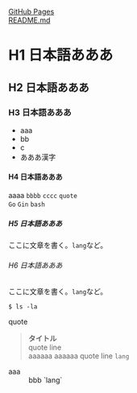 [GitHub Pages](https://teakaysea.github.io/github-pages-sandbox/)  
[README.md](https://github.com/teakaysea/github-pages-sandbox/edit/main/docs/README.md)

# H1 日本語あああ
## H2 日本語あああ
### H3 日本語あああ
* aaa
* bb
* c
* あああ漢字

#### H4 日本語あああ
aaaa `bbbb` `cccc` `quote`  
`Go` `Gin` `bash`

##### H5 日本語あああ
ここに文章を書く。`lang`など。

###### H6 日本語あああ
ここに文章を書く。`lang`など。


```
$ ls -la
```

quote
> **タイトル**  
> quote line  
> aaaaaa
> aaaaaa
> quote line
> `lang`

<dl>
  <dt>aaa</dt>
  <dd>bbb `lang`</dd>
</dl>
